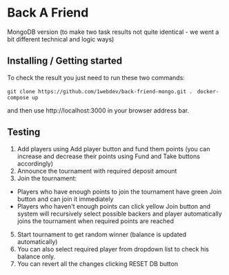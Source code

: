 # Back A Friend #

MongoDB version (to make two task results not quite identical - we went a bit different technical and logic ways)

## Installing / Getting started ##

To check the result you just need to run these two commands:

```git clone https://github.com/1webdev/back-friend-mongo.git . ```
```docker-compose up```

and then use http://localhost:3000 in your browser address bar.


## Testing ##

1. Add players using Add player button and fund them points (you can increase and decrease their points using Fund and Take buttons accordingly)
2. Announce the tournament with required deposit amount
3. Join the tournament:
* Players who have enough points to join the tournament have green Join button and can join it immediately
* Players who haven't enough points can click yellow Join button and system will recursively select possible backers and player automatically joins the tournament when required points are reached 
5. Start tournament to get random winner (balance is updated automatically)
6. You can also select required player from dropdown list to check his balance only.
7. You can revert all the changes clicking RESET DB button
